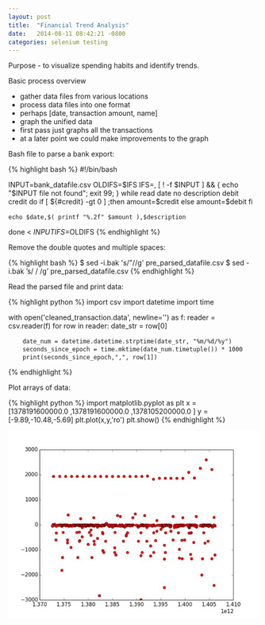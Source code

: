 ```yaml
---
layout: post
title:  "Financial Trend Analysis"
date:   2014-08-11 08:42:21 -0800
categories: selenium testing
---
```

Purpose - to visualize spending habits and identify trends. 

Basic process overview

- gather data files from various locations
- process data files into one format
- perhaps [date, transaction amount, name]
- graph the unified data
- first pass just graphs all the transactions
- at a later point we could make improvements to the graph

Bash file to parse a bank export:

{% highlight bash %}
#!/bin/bash

INPUT=bank_datafile.csv
OLDIFS=$IFS
IFS=,
[ ! -f $INPUT ] && { echo "$INPUT file not found"; exit 99; }
while read date no description debit credit
do
       if [ ${#credit} -gt 0 ] ;then
        amount=$credit
    else
        amount=$debit
    fi

    echo $date,$( printf "%.2f" $amount ),$description
done < $INPUT
IFS=$OLDIFS
{% endhighlight %}

Remove the double quotes and multiple spaces:

{% highlight bash %}
$ sed -i.bak 's/"//g' pre_parsed_datafile.csv
$ sed -i.bak ’s/  / /g’ pre_parsed_datafile.csv
{% endhighlight %}

Read the parsed file and print data:

{% highlight python %}
import csv
import datetime
import time

with open('cleaned_transaction.data', newline='') as f:
    reader = csv.reader(f)
    for row in reader:
        date_str = row[0]

        date_num = datetime.datetime.strptime(date_str, "%m/%d/%y")
        seconds_since_epoch = time.mktime(date_num.timetuple()) * 1000
        print(seconds_since_epoch,",", row[1])
{% endhighlight %}

Plot arrays of data:

{% highlight python %}
import matplotlib.pyplot as plt
x = [1378191600000.0 ,1378191600000.0 ,1378105200000.0 ]
y = [-9.89,-10.48,-5.69]
plt.plot(x,y,'ro')
plt.show()
{% endhighlight %}

![Financial analysis](/assets/screenshot.jpg)
